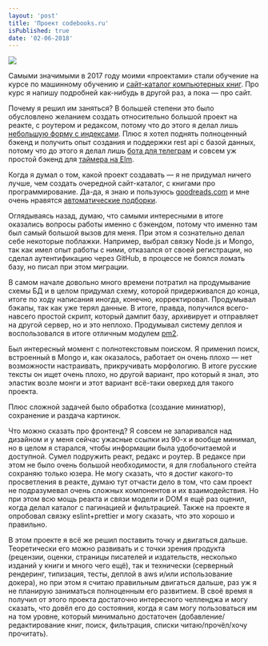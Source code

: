 ```yaml
---
layout: 'post'
title: 'Проект codebooks.ru'
isPublished: true
date: '02-06-2018'
---
```


![](/images/codebooks.jpg)

Самыми значимыми в 2017 году моими «проектами» стали обучение на курсе по машинному обучению и [сайт-каталог компьютерных книг](https://codebooks.ru). Про курс я напишу подробней как-нибудь в другой раз, а пока — про сайт.

Почему я решил им заняться? В большей степени это было обусловлено желанием создать относительно большой проект на реакте, с роутером и редаксом, потому что до этого я делал лишь [небольшую форму с индексами](/posts/react-redux.html). Плюс я хотел поднять полноценный бэкенд и получить опыт создания и поддержки rest api с базой данных, потому что до этого я делал лишь [бота для телеграм](/posts/rouble-rate-bot.html) и совсем уж простой бэкенд для [таймера на Elm](/posts/elm-app.html).

Когда я думал о том, какой проект создавать — я не придумал ничего лучше, чем создать очередной сайт-каталог, с книгами про программирование. Да-да, я знаю и пользуюсь [goodreads.com](https://www.goodreads.com/) и мне очень нравятся [автоматические подборки](https://hackernewsbooks.com/).

Оглядываясь назад, думаю, что самыми интересными в итоге оказались вопросы работы именно с бэкендом, потому что именно там был самый большой вызов для меня. При этом я сознательно делал себе некоторые поблажки. Например, выбрал связку Node.js и Mongo, так как имел опыт работы с ними, отказался от своей регистрации, но сделал аутентификацию через GitHub, в процессе не боялся ломать базу, но писал при этом миграции.

В самом начале довольно много времени потратил на продумывание схемы БД и в целом придумал схему, которой придерживался до конца, итоге по ходу написания иногда, конечно, корректировал. Продумывал бэкапы, так как уже терял данные. В итоге, правда, получился всего-навсего простой скрипт, который дампит базу, архивирует и отправляет на другой сервер, но и это неплохо. Продумывал систему деплоя и воспользовался в итоге отличным модулем [pm2](http://pm2.keymetrics.io/).

Был интересный момент с полнотекстовым поиском. Я применил поиск, встроенный в Mongo и, как оказалось, работает он очень плохо — нет возможности настраивать, прикручивать морфологию. В итоге русские тексты он ищет очень плохо, но другой вариант, про который я знал, это эластик возле монги и этот вариант всё-таки оверхед для такого проекта.

Плюс сложной задачей было обработка (создание миниатюр), сохранение и раздача картинок.

Что можно сказать про фронтенд? Я совсем не запаривался над дизайном и у меня сейчас ужасные ссылки из 90-х и вообще минимал, но в целом я старался, чтобы информации была удобочитаемой и доступной. Сумел подружить реакт, редакс и роутер. В редаксе при этом не было очень большой необходимости, я для глобального стейта сохраняю только юзера. Не могу сказать, что я достиг какого-то просветления в реакте, думаю тут отчасти дело в том, что сам проект не подразумевал очень сложных компонентов и их взаимодействия. Но при этом всю мощь реакта и связи модели и DOM я ещё раз оценил, когда делал каталог с пагинацией и фильтрацией. Также на проекте я опробовал связку eslint+prettier и могу сказать, что это хорошо и правильно.

В этом проекте я всё же решил поставить точку и двигаться дальше. Теоретически его можно развивать и с точки зрения продукта (рецензии, оценки, страницы писателей и издательств, несколько изданий у книги и много чего ещё), так и технически (серверный рендеринг, типизация, тесты, деплой в aws и/или использование докера), но при этом я считаю правильным двигаться дальше, раз уж я не планирую заниматься полноценным его развитием. В своё время я получил от этого проекта достаточно интересного челленджа и могу сказать, что довёл его до состояния, когда я сам могу пользоваться им на том уровне, который минимально достаточен (добавление/редактирование книг, поиск, фильтрация, списки читаю/прочёл/хочу прочитать).
